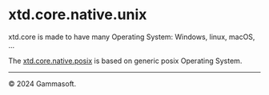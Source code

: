 
# xtd.core.native.unix

xtd.core is made to have many Operating System: Windows, linux, macOS, ...

The [xtd.core.native.posix](.) is based on generic posix Operating System.

______________________________________________________________________________________________

© 2024 Gammasoft.
